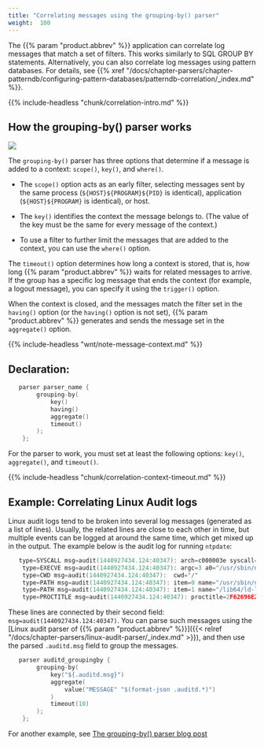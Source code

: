 ```yaml
---
title: "Correlating messages using the grouping-by() parser"
weight:  100
---
```

<!-- DISCLAIMER: This file is based on the syslog-ng Open Source Edition documentation https://github.com/balabit/syslog-ng-ose-guides/commit/2f4a52ee61d1ea9ad27cb4f3168b95408fddfdf2 and is used under the terms of The syslog-ng Open Source Edition Documentation License. The file has been modified by Axoflow. -->

The {{% param "product.abbrev" %}} application can correlate log messages that match a set of filters. This works similarly to SQL GROUP BY statements. Alternatively, you can also correlate log messages using pattern databases. For details, see {{% xref "/docs/chapter-parsers/chapter-patterndb/configuring-pattern-databases/patterndb-correlation/_index.md" %}}.

{{% include-headless "chunk/correlation-intro.md" %}}


## How the grouping-by() parser works

![](/images/figures/fig-grouping-by-parser-works.png)

The `grouping-by()` parser has three options that determine if a message is added to a context: `scope()`, `key()`, and `where()`.

  - The `scope()` option acts as an early filter, selecting messages sent by the same process (`${HOST}${PROGRAM}${PID}` is identical), application (`${HOST}${PROGRAM}` is identical), or host.

  - The `key()` identifies the context the message belongs to. (The value of the key must be the same for every message of the context.)

  - To use a filter to further limit the messages that are added to the context, you can use the `where()` option.

The `timeout()` option determines how long a context is stored, that is, how long {{% param "product.abbrev" %}} waits for related messages to arrive. If the group has a specific log message that ends the context (for example, a logout message), you can specify it using the `trigger()` option.

When the context is closed, and the messages match the filter set in the `having()` option (or the `having()` option is not set), {{% param "product.abbrev" %}} generates and sends the message set in the `aggregate()` option.

{{% include-headless "wnt/note-message-context.md" %}}



## Declaration:

```c
   parser parser_name {
        grouping-by(
            key()
            having()
            aggregate()
            timeout()
        );
    };
```


For the parser to work, you must set at least the following options: `key()`, `aggregate()`, and `timeout()`.

{{% include-headless "chunk/correlation-context-timeout.md" %}}


## Example: Correlating Linux Audit logs

Linux audit logs tend to be broken into several log messages (generated as a list of lines). Usually, the related lines are close to each other in time, but multiple events can be logged at around the same time, which get mixed up in the output. The example below is the audit log for running `ntpdate`:

```c
   type=SYSCALL msg=audit(1440927434.124:40347): arch=c000003e syscall=59 success=yes exit=0 a0=7f121cef0b88 a1=7f121cef0c00 a2=7f121e690d98 a3=2 items=2 ppid=4312 pid=4347 auid=4294967295 uid=0 gid=0 euid=0 suid=0 fsuid=0 egid=0 sgid=0 fsgid=0 tty=(none) ses=4294967295 comm="ntpdate" exe="/usr/sbin/ntpdate" key=(null)
    type=EXECVE msg=audit(1440927434.124:40347): argc=3 a0="/usr/sbin/ntpdate" a1="-s" a2="ntp.ubuntu.com"
    type=CWD msg=audit(1440927434.124:40347):  cwd="/"
    type=PATH msg=audit(1440927434.124:40347): item=0 name="/usr/sbin/ntpdate" inode=2006003 dev=08:01 mode=0100755 ouid=0 ogid=0 rdev=00:00 nametype=NORMAL
    type=PATH msg=audit(1440927434.124:40347): item=1 name="/lib64/ld-linux-x86-64.so.2" inode=5243184 dev=08:01 mode=0100755 ouid=0 ogid=0 rdev=00:00 nametype=NORMAL
    type=PROCTITLE msg=audit(1440927434.124:40347): proctitle=2F62696E2F7368002F7573722F7362696E2F6E7470646174652D64656269616E002D73
```

These lines are connected by their second field: `msg=audit(1440927434.124:40347)`. You can parse such messages using the [Linux audit parser of {{% param "product.abbrev" %}}]({{< relref "/docs/chapter-parsers/linux-audit-parser/_index.md" >}}), and then use the parsed `.auditd.msg` field to group the messages.

```c
   parser auditd_groupingby {
        grouping-by(
            key("${.auditd.msg}")
            aggregate(
                value("MESSAGE" "$(format-json .auditd.*)")
            )
            timeout(10)
        );
    };
```

For another example, see [The grouping-by() parser blog post](https://www.syslog-ng.com/community/b/blog/posts/the-grouping-by-parser-in-syslog-ng-3-8)

